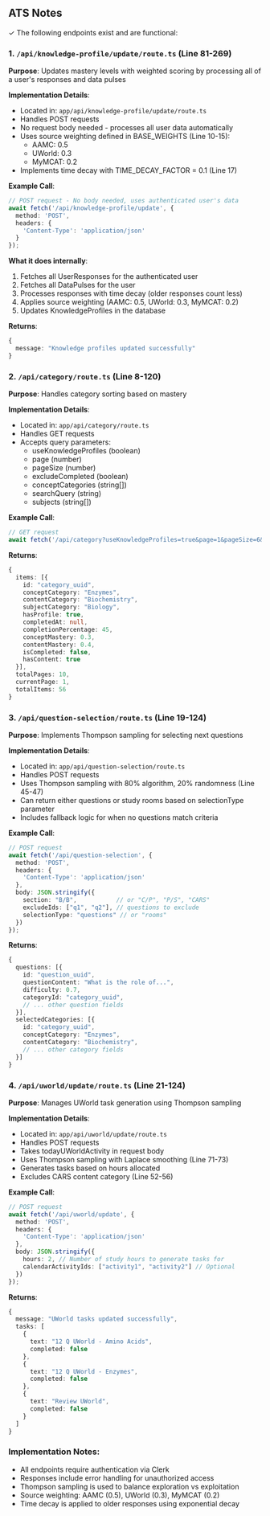 ## ATS Notes 

✓ The following endpoints exist and are functional:

### 1. `/api/knowledge-profile/update/route.ts` (Line 81-269)
**Purpose**: Updates mastery levels with weighted scoring by processing all of a user's responses and data pulses

**Implementation Details**:
- Located in: `app/api/knowledge-profile/update/route.ts`
- Handles POST requests
- No request body needed - processes all user data automatically
- Uses source weighting defined in BASE_WEIGHTS (Line 10-15):
  - AAMC: 0.5
  - UWorld: 0.3
  - MyMCAT: 0.2
- Implements time decay with TIME_DECAY_FACTOR = 0.1 (Line 17)

**Example Call**:
```typescript
// POST request - No body needed, uses authenticated user's data
await fetch('/api/knowledge-profile/update', {
  method: 'POST',
  headers: {
    'Content-Type': 'application/json'
  }
});
```

**What it does internally**:
1. Fetches all UserResponses for the authenticated user
2. Fetches all DataPulses for the user
3. Processes responses with time decay (older responses count less)
4. Applies source weighting (AAMC: 0.5, UWorld: 0.3, MyMCAT: 0.2)
5. Updates KnowledgeProfiles in the database

**Returns**:
```typescript
{
  message: "Knowledge profiles updated successfully"
}
```

### 2. `/api/category/route.ts` (Line 8-120)
**Purpose**: Handles category sorting based on mastery

**Implementation Details**:
- Located in: `app/api/category/route.ts`
- Handles GET requests
- Accepts query parameters:
  - useKnowledgeProfiles (boolean)
  - page (number)
  - pageSize (number)
  - excludeCompleted (boolean)
  - conceptCategories (string[])
  - searchQuery (string)
  - subjects (string[])

**Example Call**:
```typescript
// GET request
await fetch('/api/category?useKnowledgeProfiles=true&page=1&pageSize=6&excludeCompleted=true');
```

**Returns**:
```typescript
{
  items: [{
    id: "category_uuid",
    conceptCategory: "Enzymes",
    contentCategory: "Biochemistry",
    subjectCategory: "Biology",
    hasProfile: true,
    completedAt: null,
    completionPercentage: 45,
    conceptMastery: 0.3,
    contentMastery: 0.4,
    isCompleted: false,
    hasContent: true
  }],
  totalPages: 10,
  currentPage: 1,
  totalItems: 56
}
```

### 3. `/api/question-selection/route.ts` (Line 19-124)
**Purpose**: Implements Thompson sampling for selecting next questions

**Implementation Details**:
- Located in: `app/api/question-selection/route.ts`
- Handles POST requests
- Uses Thompson sampling with 80% algorithm, 20% randomness (Line 45-47)
- Can return either questions or study rooms based on selectionType parameter
- Includes fallback logic for when no questions match criteria

**Example Call**:
```typescript
// POST request
await fetch('/api/question-selection', {
  method: 'POST',
  headers: {
    'Content-Type': 'application/json'
  },
  body: JSON.stringify({
    section: "B/B",           // or "C/P", "P/S", "CARS"
    excludeIds: ["q1", "q2"], // questions to exclude
    selectionType: "questions" // or "rooms"
  })
});
```

**Returns**:
```typescript
{
  questions: [{
    id: "question_uuid",
    questionContent: "What is the role of...",
    difficulty: 0.7,
    categoryId: "category_uuid",
    // ... other question fields
  }],
  selectedCategories: [{
    id: "category_uuid",
    conceptCategory: "Enzymes",
    contentCategory: "Biochemistry",
    // ... other category fields
  }]
}
```

### 4. `/api/uworld/update/route.ts` (Line 21-124)
**Purpose**: Manages UWorld task generation using Thompson sampling

**Implementation Details**:
- Located in: `app/api/uworld/update/route.ts`
- Handles POST requests
- Takes todayUWorldActivity in request body
- Uses Thompson sampling with Laplace smoothing (Line 71-73)
- Generates tasks based on hours allocated
- Excludes CARS content category (Line 52-56)

**Example Call**:
```typescript
// POST request
await fetch('/api/uworld/update', {
  method: 'POST',
  headers: {
    'Content-Type': 'application/json'
  },
  body: JSON.stringify({
    hours: 2, // Number of study hours to generate tasks for
    calendarActivityIds: ["activity1", "activity2"] // Optional
  })
});
```

**Returns**:
```typescript
{
  message: "UWorld tasks updated successfully",
  tasks: [
    {
      text: "12 Q UWorld - Amino Acids",
      completed: false
    },
    {
      text: "12 Q UWorld - Enzymes",
      completed: false
    },
    {
      text: "Review UWorld",
      completed: false
    }
  ]
}
```

### Implementation Notes:
- All endpoints require authentication via Clerk
- Responses include error handling for unauthorized access
- Thompson sampling is used to balance exploration vs exploitation
- Source weighting: AAMC (0.5), UWorld (0.3), MyMCAT (0.2)
- Time decay is applied to older responses using exponential decay